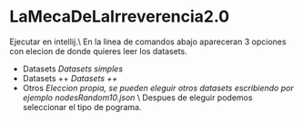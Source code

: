 # LaMecaDeLaIrreverencia2.0
Ejecutar en intellij.\\
En la linea de comandos abajo apareceran 3 opciones con elecion de donde quieres leer los datasets.

*  Datasets *Datasets simples*
*  Datasets ++  *Datasets ++*
*  Otros *Eleccion propia, se pueden eleguir otros datasets escribiendo por ejemplo nodesRandom10.json*
\\
Despues de eleguir podemos seleccionar el tipo de pograma.
